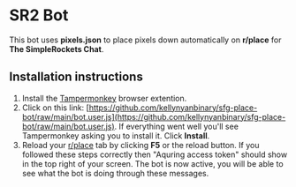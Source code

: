# SR2 Bot

This bot uses **pixels.json** to place pixels down automatically on **r/place** for **The SimpleRockets Chat**.

## Installation instructions

1. Install the [Tampermonkey](https://www.tampermonkey.net/) browser extention.
2. Click on this link: [https://github.com/kellynyanbinary/sfg-place-bot/raw/main/bot.user.js](https://github.com/kellynyanbinary/sfg-place-bot/raw/main/bot.user.js). If everything went well you'll see Tampermonkey asking you to install it. Click **Install**.
3. Reload your [r/place](https://www.reddit.com/r/place) tab by clicking **F5** or the reload button. If you followed these steps correctly then "Aquring access token" should show in the top right of your screen. The bot is now active, you will be able to see what the bot is doing through these messages.
